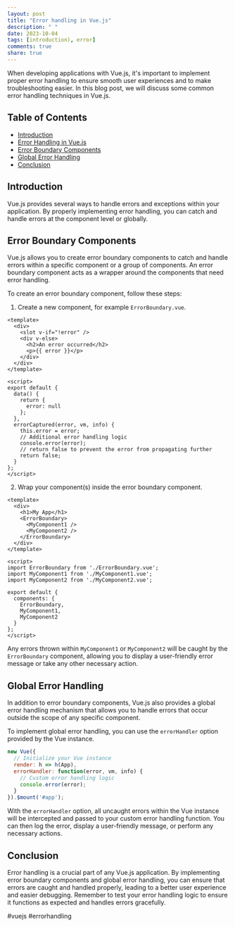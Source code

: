 ```yaml
---
layout: post
title: "Error handling in Vue.js"
description: " "
date: 2023-10-04
tags: [introduction), error]
comments: true
share: true
---
```


When developing applications with Vue.js, it's important to implement proper error handling to ensure smooth user experiences and to make troubleshooting easier. In this blog post, we will discuss some common error handling techniques in Vue.js.

## Table of Contents
- [Introduction](#introduction)
- [Error Handling in Vue.js](#error-handling-in-vuejs)
- [Error Boundary Components](#error-boundary-components)
- [Global Error Handling](#global-error-handling)
- [Conclusion](#conclusion)

## Introduction

Vue.js provides several ways to handle errors and exceptions within your application. By properly implementing error handling, you can catch and handle errors at the component level or globally.

## Error Boundary Components

Vue.js allows you to create error boundary components to catch and handle errors within a specific component or a group of components. An error boundary component acts as a wrapper around the components that need error handling.

To create an error boundary component, follow these steps:

1. Create a new component, for example `ErrorBoundary.vue`.

```vue
<template>
  <div>
    <slot v-if="!error" />
    <div v-else>
      <h2>An error occurred</h2>
      <p>{{ error }}</p>
    </div>
  </div>
</template>

<script>
export default {
  data() {
    return {
      error: null
    };
  },
  errorCaptured(error, vm, info) {
    this.error = error;
    // Additional error handling logic
    console.error(error);
    // return false to prevent the error from propagating further
    return false;
  }
};
</script>
```

2. Wrap your component(s) inside the error boundary component.

```vue
<template>
  <div>
    <h1>My App</h1>
    <ErrorBoundary>
      <MyComponent1 />
      <MyComponent2 />
    </ErrorBoundary>
  </div>
</template>

<script>
import ErrorBoundary from './ErrorBoundary.vue';
import MyComponent1 from './MyComponent1.vue';
import MyComponent2 from './MyComponent2.vue';

export default {
  components: {
    ErrorBoundary,
    MyComponent1,
    MyComponent2
  }
};
</script>
```

Any errors thrown within `MyComponent1` or `MyComponent2` will be caught by the `ErrorBoundary` component, allowing you to display a user-friendly error message or take any other necessary action.

## Global Error Handling

In addition to error boundary components, Vue.js also provides a global error handling mechanism that allows you to handle errors that occur outside the scope of any specific component.

To implement global error handling, you can use the `errorHandler` option provided by the Vue instance.

```javascript
new Vue({
  // Initialize your Vue instance
  render: h => h(App),
  errorHandler: function(error, vm, info) {
    // Custom error handling logic
    console.error(error);
  }
}).$mount('#app');
```

With the `errorHandler` option, all uncaught errors within the Vue instance will be intercepted and passed to your custom error handling function. You can then log the error, display a user-friendly message, or perform any necessary actions.

## Conclusion

Error handling is a crucial part of any Vue.js application. By implementing error boundary components and global error handling, you can ensure that errors are caught and handled properly, leading to a better user experience and easier debugging. Remember to test your error handling logic to ensure it functions as expected and handles errors gracefully.

#vuejs #errorhandling